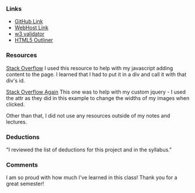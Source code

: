
### Links
* [GitHub Link](https://github.com/jennawsmith/project_final3_smith_jenna)
* [WebHost Link](jennasclassroom.com/adv2_project_final3_smith_jenna)
* [w3 validator](https://validator.w3.org/nu/#file)
* [HTML5 Outliner](https://gsnedders.html5.org/outliner/process.py)

### Resources

[Stack Overflow](https://stackoverflow.com/questions/11907053/how-do-i-add-something-to-my-html-using-javascript-without-erasing-the-whole-pag)
I used this resource to help with my javascript adding content to the page. I learned that I had to put it in a div and call it with that div's id.

[Stack Overflow Again](https://stackoverflow.com/questions/19355823/jquery-click-image-open-in-full-size-click-again-closes)
This one was to help with my custom jquery - I used the attr as they did in this example to change the widths of my images when clicked.

Other than that, I did not use any resources outside of my notes and lectures.

### Deductions

"I reviewed the list of deductions for this project
and in the syllabus."


### Comments

I am so proud with how much I've learned in this class! Thank you for a great semester! 

